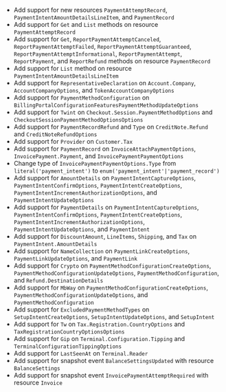 * Add support for new resources `PaymentAttemptRecord`, `PaymentIntentAmountDetailsLineItem`, and `PaymentRecord`
* Add support for `Get` and `List` methods on resource `PaymentAttemptRecord`
* Add support for `Get`, `ReportPaymentAttemptCanceled`, `ReportPaymentAttemptFailed`, `ReportPaymentAttemptGuaranteed`, `ReportPaymentAttemptInformational`, `ReportPaymentAttempt`, `ReportPayment`, and `ReportRefund` methods on resource `PaymentRecord`
* Add support for `List` method on resource `PaymentIntentAmountDetailsLineItem`
* Add support for `RepresentativeDeclaration` on `Account.Company`, `AccountCompanyOptions`, and `TokenAccountCompanyOptions`
* Add support for `PaymentMethodConfiguration` on `BillingPortalConfigurationFeaturesPaymentMethodUpdateOptions`
* Add support for `Twint` on `Checkout.Session.PaymentMethodOptions` and `CheckoutSessionPaymentMethodOptionsOptions`
* Add support for `PaymentRecordRefund` and `Type` on `CreditNote.Refund` and `CreditNoteRefundOptions`
* Add support for `Provider` on `Customer.Tax`
* Add support for `PaymentRecord` on `InvoiceAttachPaymentOptions`, `InvoicePayment.Payment`, and `InvoicePaymentPaymentOptions`
* Change type of `InvoicePaymentPaymentOptions.Type` from `literal('payment_intent')` to `enum('payment_intent'|'payment_record')`
* Add support for `AmountDetails` on `PaymentIntentCaptureOptions`, `PaymentIntentConfirmOptions`, `PaymentIntentCreateOptions`, `PaymentIntentIncrementAuthorizationOptions`, and `PaymentIntentUpdateOptions`
* Add support for `PaymentDetails` on `PaymentIntentCaptureOptions`, `PaymentIntentConfirmOptions`, `PaymentIntentCreateOptions`, `PaymentIntentIncrementAuthorizationOptions`, `PaymentIntentUpdateOptions`, and `PaymentIntent`
* Add support for `DiscountAmount`, `LineItems`, `Shipping`, and `Tax` on `PaymentIntent.AmountDetails`
* Add support for `NameCollection` on `PaymentLinkCreateOptions`, `PaymentLinkUpdateOptions`, and `PaymentLink`
* Add support for `Crypto` on `PaymentMethodConfigurationCreateOptions`, `PaymentMethodConfigurationUpdateOptions`, `PaymentMethodConfiguration`, and `Refund.DestinationDetails`
* Add support for `MbWay` on `PaymentMethodConfigurationCreateOptions`, `PaymentMethodConfigurationUpdateOptions`, and `PaymentMethodConfiguration`
* Add support for `ExcludedPaymentMethodTypes` on `SetupIntentCreateOptions`, `SetupIntentUpdateOptions`, and `SetupIntent`
* Add support for `Tw` on `Tax.Registration.CountryOptions` and `TaxRegistrationCountryOptionsOptions`
* Add support for `Gip` on `Terminal.Configuration.Tipping` and `TerminalConfigurationTippingOptions`
* Add support for `LastSeenAt` on `Terminal.Reader`
* Add support for snapshot event `BalanceSettingsUpdated` with resource `BalanceSettings`
* Add support for snapshot event `InvoicePaymentAttemptRequired` with resource `Invoice`